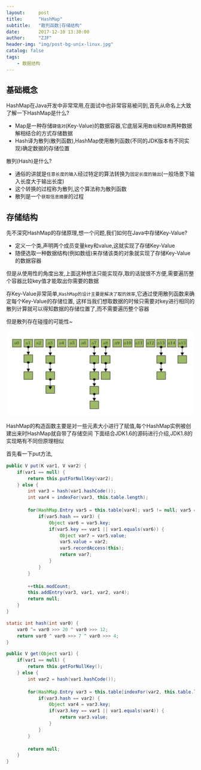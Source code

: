 ```yaml
---
layout:     post
title:      "HashMap"
subtitle:   "散列函数|存储结构"
date:       2017-12-10 13:30:00
author:     "ZJF"
header-img: "img/post-bg-unix-linux.jpg"
catalog: false
tags:
    - 数据结构
---
```


## 基础概念
HashMap在Java开发中非常常用,在面试中也非常容易被问到,首先从命名上大致了解一下HashMap是什么?
* Map是一种存储`键值对`(Key-Value)的数据容器,它底层采用`数组`和`链表`两种数据解相结合的方式存储数据
* Hash译为散列(散列函数),HashMap使用散列函数(不同的JDK版本有不同实现)确定数据的存储位置

散列(Hash)是什么?
* 通俗的讲就是`任意长度的输入`经过特定的算法转换为`固定长度的输出`(一般场景下输入长度大于输出长度)
* 这个转换的过程称为散列,这个算法称为散列函数
* 散列是一个`获取信息摘要`的过程

## 存储结构
先不深究HashMap的存储原理,想一个问题,我们如何在Java中存储Key-Value?
* 定义一个类,声明两个成员变量key和value,这就实现了存储Key-Value
* 随便选取一种数据结构(例如数组)来存储该类的对象就实现了存储Key-Value的数据容器

但是从使用性的角度出发,上面这种想法只能实现存,取的话就很不方便,需要遍历整个容器比较key值才能取出你需要的数据

存Key-Value非常简单,`HashMap的设计主要是解决了取的效率`,它通过使用散列函数来确定每个Key-Value的存储位置,
这样当我们想取数据的时候只需要对key进行相同的散列计算就可以得知数据的存储位置了,而不需要遍历整个容器

但是散列存在碰撞的可能性~



![img](/img/in-post/HashMap.png)


HashMap的构造函数主要是对一些元素大小进行了赋值,每个HashMap实例被创建出来时HashMap就自带了存储空间
下面结合JDK1.6的源码进行介绍,JDK1.8的实现略有不同但原理相似

首先看一下put方法,
```java
public V put(K var1, V var2) {
    if(var1 == null) {
        return this.putForNullKey(var2);
    } else {
        int var3 = hash(var1.hashCode());
        int var4 = indexFor(var3, this.table.length);

        for(HashMap.Entry var5 = this.table[var4]; var5 != null; var5 = var5.next) {
            if(var5.hash == var3) {
                Object var6 = var5.key;
                if(var5.key == var1 || var1.equals(var6)) {
                    Object var7 = var5.value;
                    var5.value = var2;
                    var5.recordAccess(this);
                    return var7;
                }
            }
        }

        ++this.modCount;
        this.addEntry(var3, var1, var2, var4);
        return null;
    }
}
```


```java
static int hash(int var0) {
    var0 ^= var0 >>> 20 ^ var0 >>> 12;
    return var0 ^ var0 >>> 7 ^ var0 >>> 4;
}
```

```java
public V get(Object var1) {
    if(var1 == null) {
        return this.getForNullKey();
    } else {
        int var2 = hash(var1.hashCode());

        for(HashMap.Entry var3 = this.table[indexFor(var2, this.table.length)]; var3 != null; var3 = var3.next) {
            if(var3.hash == var2) {
                Object var4 = var3.key;
                if(var3.key == var1 || var1.equals(var4)) {
                    return var3.value;
                }
            }
        }

        return null;
    }
}
```





























